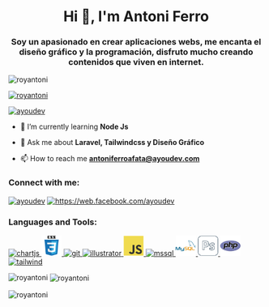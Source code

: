 <h1 align="center">Hi 👋, I'm Antoni Ferro</h1>
<h3 align="center">Soy un apasionado en crear aplicaciones webs, me encanta el diseño gráfico y la programación, disfruto mucho creando contenidos que viven en internet.</h3>

<p align="left"> <img src="https://komarev.com/ghpvc/?username=royantoni&label=Profile%20views&color=0e75b6&style=flat" alt="royantoni" /> </p>

<p align="left"> <a href="https://github.com/ryo-ma/github-profile-trophy"><img src="https://github-profile-trophy.vercel.app/?username=royantoni" alt="royantoni" /></a> </p>

<p align="left"> <a href="https://twitter.com/ayoudev" target="blank"><img src="https://img.shields.io/twitter/follow/ayoudev?logo=twitter&style=for-the-badge" alt="ayoudev" /></a> </p>

- 🌱 I’m currently learning **Node Js**

- 💬 Ask me about **Laravel, Tailwindcss y Diseño Gráfico**

- 📫 How to reach me **antoniferroafata@ayoudev.com**

<h3 align="left">Connect with me:</h3>
<p align="left">
<a href="https://twitter.com/ayoudev" target="blank"><img align="center" src="https://raw.githubusercontent.com/rahuldkjain/github-profile-readme-generator/master/src/images/icons/Social/twitter.svg" alt="ayoudev" height="30" width="40" /></a>
<a href="https://fb.com/https://web.facebook.com/ayoudev" target="blank"><img align="center" src="https://raw.githubusercontent.com/rahuldkjain/github-profile-readme-generator/master/src/images/icons/Social/facebook.svg" alt="https://web.facebook.com/ayoudev" height="30" width="40" /></a>
</p>

<h3 align="left">Languages and Tools:</h3>
<p align="left"> <a href="https://www.chartjs.org" target="_blank" rel="noreferrer"> <img src="https://www.chartjs.org/media/logo-title.svg" alt="chartjs" width="40" height="40"/> </a> <a href="https://www.w3schools.com/css/" target="_blank" rel="noreferrer"> <img src="https://raw.githubusercontent.com/devicons/devicon/master/icons/css3/css3-original-wordmark.svg" alt="css3" width="40" height="40"/> </a> <a href="https://git-scm.com/" target="_blank" rel="noreferrer"> <img src="https://www.vectorlogo.zone/logos/git-scm/git-scm-icon.svg" alt="git" width="40" height="40"/> </a> <a href="https://www.adobe.com/in/products/illustrator.html" target="_blank" rel="noreferrer"> <img src="https://www.vectorlogo.zone/logos/adobe_illustrator/adobe_illustrator-icon.svg" alt="illustrator" width="40" height="40"/> </a> <a href="https://developer.mozilla.org/en-US/docs/Web/JavaScript" target="_blank" rel="noreferrer"> <img src="https://raw.githubusercontent.com/devicons/devicon/master/icons/javascript/javascript-original.svg" alt="javascript" width="40" height="40"/> </a> <a href="https://www.microsoft.com/en-us/sql-server" target="_blank" rel="noreferrer"> <img src="https://www.svgrepo.com/show/303229/microsoft-sql-server-logo.svg" alt="mssql" width="40" height="40"/> </a> <a href="https://www.mysql.com/" target="_blank" rel="noreferrer"> <img src="https://raw.githubusercontent.com/devicons/devicon/master/icons/mysql/mysql-original-wordmark.svg" alt="mysql" width="40" height="40"/> </a> <a href="https://www.photoshop.com/en" target="_blank" rel="noreferrer"> <img src="https://raw.githubusercontent.com/devicons/devicon/master/icons/photoshop/photoshop-line.svg" alt="photoshop" width="40" height="40"/> </a> <a href="https://www.php.net" target="_blank" rel="noreferrer"> <img src="https://raw.githubusercontent.com/devicons/devicon/master/icons/php/php-original.svg" alt="php" width="40" height="40"/> </a> <a href="https://tailwindcss.com/" target="_blank" rel="noreferrer"> <img src="https://www.vectorlogo.zone/logos/tailwindcss/tailwindcss-icon.svg" alt="tailwind" width="40" height="40"/> </a> </p>

<p><img align="left" src="https://github-readme-stats.vercel.app/api/top-langs?username=royantoni&show_icons=true&locale=en&layout=compact" alt="royantoni" /></p>

<p>&nbsp;<img align="center" src="https://github-readme-stats.vercel.app/api?username=royantoni&show_icons=true&locale=en" alt="royantoni" /></p>

<p><img align="center" src="https://github-readme-streak-stats.herokuapp.com/?user=royantoni&" alt="royantoni" /></p>
